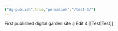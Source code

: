 ```yaml
---
{"dg-publish":true,"permalink":"/test-1/"}
---
```


First published digital garden site :)
Edit 4
[[Test\|Test]]